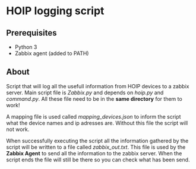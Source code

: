 # HOIP logging script

## Prerequisites
- Python 3
- Zabbix agent (added to PATH)

## About

Script that will log all the usefull information from HOIP devices to a zabbix server. Main script file is *Zabbix.py* and depends on *hoip.py* and *command.py*. All these file need to be in the **same directory** for them to work!

A mapping file is used called *mapping_devices.json* to inform the script what the device names and ip adresses are. Without this file the script will not work.

When successfully executing the script all the information gathered by the script will be written to a file called *zabbix_out.txt*. This file is used by the **Zabbix Agent** to send all the information to the zabbix server. When the script ends the file will still be there so you can check what has been send.
